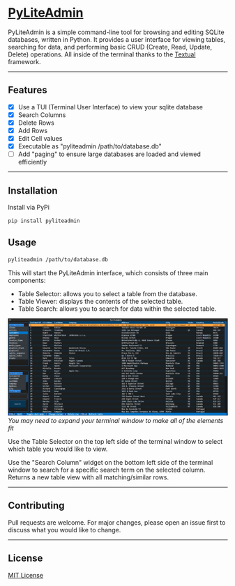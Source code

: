 # [PyLiteAdmin](https://pypi.org/project/pyliteadmin/)

PyLiteAdmin is a simple command-line tool for browsing and editing SQLite databases, written in Python. It provides a user interface for viewing tables, searching for data, and performing basic CRUD (Create, Read, Update, Delete) operations. All inside of the terminal thanks to the [Textual](https://pypi.org/project/textual/) framework.
***
## Features
- [x] Use a TUI (Terminal User Interface) to view your sqlite database
- [x] Search Columns
- [x] Delete Rows
- [x] Add Rows
- [x] Edit Cell values
- [x] Executable as "pyliteadmin /path/to/database.db"
- [ ] Add "paging" to ensure large databases are loaded and viewed efficiently

***

## Installation
Install via PyPi
```bash
pip install pyliteadmin
```
## Usage

```bash
pyliteadmin /path/to/database.db
```

This will start the PyLiteAdmin interface, which consists of three main components:

- Table Selector: allows you to select a table from the database.
- Table Viewer: displays the contents of the selected table.
- Table Search: allows you to search for data within the selected table.

![PyLiteAdmin v0.3](readme/v0.3.png)
*You may need to expand your terminal window to make all of the elements fit*

Use the Table Selector on the top left side of the terminal window to select which table you would like to view.

Use the "Search Column" widget on the bottom left side of the terminal window to search for a specific search term on the selected column. Returns a new table view with all matching/similar rows.

***
## Contributing

Pull requests are welcome. For major changes, please open an issue first
to discuss what you would like to change.

***
## License

[MIT License](https://opensource.org/license/mit/)
